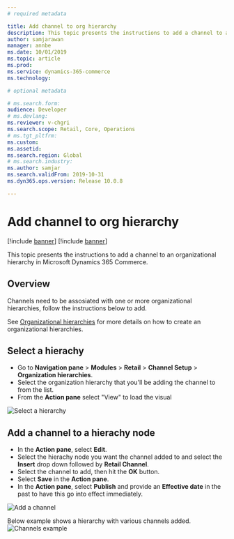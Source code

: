 ```yaml
---
# required metadata

title: Add channel to org hierarchy
description: This topic presents the instructions to add a channel to an organizational hierarchy in Microsoft Dynamics 365 Commerce.
author: samjarawan
manager: annbe
ms.date: 10/01/2019
ms.topic: article
ms.prod: 
ms.service: dynamics-365-commerce
ms.technology: 

# optional metadata

# ms.search.form: 
audience: Developer
# ms.devlang: 
ms.reviewer: v-chgri
ms.search.scope: Retail, Core, Operations
# ms.tgt_pltfrm: 
ms.custom: 
ms.assetid: 
ms.search.region: Global
# ms.search.industry: 
ms.author: samjar
ms.search.validFrom: 2019-10-31
ms.dyn365.ops.version: Release 10.0.8

---
```

# Add channel to org hierarchy

[!include [banner](../includes/preview-banner.md)]
[!include [banner](../includes/banner.md)]

This topic presents the instructions to add a channel to an organizational hierarchy in Microsoft Dynamics 365 Commerce.

## Overview
Channels need to be assosiated with one or more organizational hierarchies, follow the instructions below to add.  

See [Organizational hierarchies](channels-org-hierarchies.md) for more details on how to create an organizational hierarchies.

## Select a hierachy
* Go to **Navigation pane** > **Modules** > **Retail** > **Channel Setup** > **Organization hierarchies**.
* Select the organization hierarchy that you'll be adding the channel to from the list.
* From the **Action pane** select "View" to load the visual 

![Select a hierarchy](channel-add-to-org-hierarchy-1.png)

## Add a channel to a hierachy node
* In the **Action pane**, select **Edit**.
* Select the hierachy node you want the channel added to and select the **Insert** drop down followed by **Retail Channel**. 
* Select the channel to add, then hit the **OK** button.
* Select **Save** in the **Action pane**.
* In the **Action pane**, select **Publish** and provide an **Effective date** in the past to have this go into effect immediately.

![Add a channel](channel-add-to-org-hierarchy-2.png)

Below example shows a hierarchy with various channels added.
![Channels example](channel-add-to-org-hierarchy-3.png)

